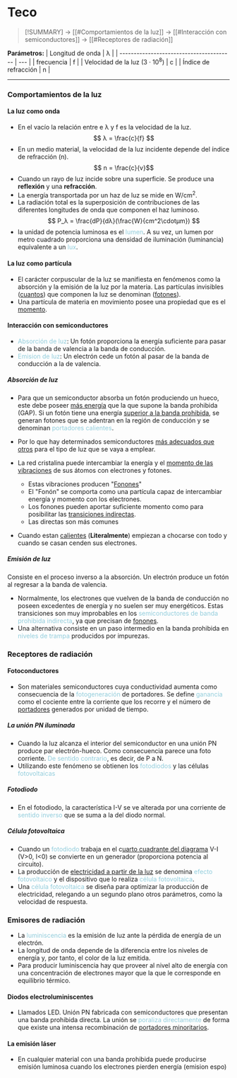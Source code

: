 # Teco
> [!SUMMARY]
> -> [[#Comportamientos de la luz]]
> -> [[#Interacción con semiconductores]]
> -> [[#Receptores de radiación]]

**Parámetros:**
| Longitud de onda                         | λ   |
| ---------------------------------------- | --- |
| frecuencia                               | f   |
| Velocidad de la luz (3 · 10<sup>8</sup>) | c   |
| Índice de refracción                     | n   |


---
### Comportamientos de la luz
#### La luz como onda
- En el vacío la relación entre e λ y f es la velocidad de la luz.
$$ λ = \frac{c}{f} $$
- En un medio material, la velocidad de la luz incidente depende del índice de refracción (n).
$$ n = \frac{c}{v}$$
- Cuando un rayo de luz incide sobre una superficie. Se produce una **reflexión** y una **refracción**.
- La energía transportada por un haz de luz se mide en W/cm<sup>2</sup>. 
- La radiación total es la superposición de contribuciones de las diferentes longitudes de onda que componen el haz luminoso.
$$ P_λ = \frac{dP}{dλ}(\frac{W}{cm^2\cdotµm}) $$
- la unidad de potencia luminosa es el <font color="#92cddc">lumen</font>. A su vez, un lumen por metro cuadrado proporciona una densidad de iluminación (luminancia) equivalente a un <font color="#92cddc">lux</font>.
#### La luz como partícula
- El carácter corpuscular de la luz se manifiesta en fenómenos como la absorción y la emisión de la luz por la materia. Las partículas invisibles (<u>cuantos</u>) que componen la luz se denominan (<u>fotones</u>). 
- Una partícula de materia en movimiento posee una propiedad que es el <u>momento</u>.

#### Interacción con semiconductores
- <font color="#92cddc">Absorción de luz</font>: Un fotón proporciona la energía suficiente para pasar de la banda de valencia a la banda de conducción.
- <font color="#92cddc">Emision de luz</font>: Un electrón cede un fotón al pasar de la banda de conducción a la de valencia.

##### Absorción de luz
- Para que un semiconductor absorba un fotón produciendo un hueco, este debe poseer <u>más energía</u> que la que supone la banda prohibida (GAP). Si un fotón tiene una energía <u>superior a la banda prohibida</u>, se generan fotones que se adentran en la región de conducción y se denominan <font color="#92cddc">portadores calientes</font>.
- Por lo que hay determinados semiconductores <u>más adecuados que otros</u> para el tipo de luz que se vaya a emplear.
- La red cristalina puede intercambiar la energía y el <u>momento de las vibraciones</u> de sus átomos con electrones y fotones. 
	- Estas vibraciones producen "<u>Fonones</u>"
	- El "Fonón" se comporta como una partícula capaz de intercambiar energía y momento con los electrones.
	- Los fonones pueden aportar suficiente momento como para posibilitar las <u>transiciones indirectas</u>.
	- Las directas son más comunes

- Cuando estan <u>calientes</u> (**Literalmente**) empiezan a chocarse con todo y cuando se casan cenden sus electrones.

##### Emisión de luz
Consiste en el proceso inverso a la absorción. Un electrón produce un fotón al regresar a la banda de valencia.
- Normalmente, los electrones que vuelven de la banda de conducción no poseen excedentes de energía y no suelen ser muy energéticos. Estas transiciones son muy improbables en los <font color="#92cddc">semiconductores de banda prohibida indirecta</font>, ya que precisan de <u>fonones</u>.
- Una alternativa consiste en un paso intermedio en la banda prohibida en<font color="#92cddc"> niveles de trampa</font> producidos por impurezas.


### Receptores de radiación
#### Fotoconductores
- Son materiales semiconductores cuya conductividad aumenta como consecuencia de la <font color="#92cddc">fotogeneración</font> de portadores. Se define <font color="#92cddc">ganancia</font> como el cociente entre la corriente que los recorre y el número de <u>portadores</u> generados por unidad de tiempo.

##### La unión PN iluminada
- Cuando la luz alcanza el interior del semiconductor en una unión PN produce par electrón-hueco. Como consecuencia parece una foto corriente. <font color="#92cddc">De sentido contrario</font>, es decir, de P a N.
- Utilizando este fenómeno se obtienen los <font color="#92cddc">fotodiodos</font> y las células <font color="#92cddc">fotovoltaicas</font>
##### Fotodiodo
- En el fotodiodo, la característica I-V se ve alterada por una corriente de <font color="#92cddc">sentido inverso</font> que se suma a la del diodo normal.
##### Célula fotovoltaica
- Cuando un <font color="#92cddc">fotodiodo</font> trabaja en el c<u>uarto cuadrante del diagrama</u> V-I (V>0, I<0) se convierte en un generador (proporciona potencia al circuito).
- La producción de <u>electricidad a partir de la luz</u> se denomina <font color="#92cddc">efecto fotovoltaico</font> y el dispositivo que lo realiza <font color="#92cddc">célula fotovoltaica</font>.
- Una <font color="#92cddc">célula fotovoltaica</font> se diseña para optimizar la producción de electricidad, relegando a un segundo plano otros parámetros, como la velocidad de respuesta.

### Emisores de radiación
- La <font color="#92cddc">luminiscencia</font> es la emisión de luz ante la pérdida de energía de un electrón.
- La longitud de onda depende de la diferencia entre los niveles de energía y, por tanto, el color de la luz emitida.
- Para producir luminiscencia hay que proveer al nivel alto de energía con una concentración de electrones mayor que la que le corresponde en equilibrio térmico.
#### Diodos electroluminiscentes
- Llamados LED. Unión PN fabricada con semiconductores que presentan una banda prohibida directa. La unión se <font color="#92cddc">poraliza directamente</font> de forma que existe una intensa recombinación de <u>portadores minoritarios</u>.
#### La emisión láser
- En cualquier material con una banda prohibida puede producirse emisión luminosa cuando los electrones pierden energía (emision espo)